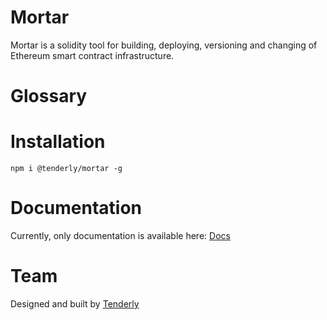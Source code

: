 # Mortar

Mortar is a solidity tool for building, deploying, versioning and changing of Ethereum smart contract infrastructure.

# Glossary



# Installation

```
npm i @tenderly/mortar -g
```

# Documentation

Currently, only documentation is available here: [Docs](./docs/README.md)

# Team

Designed and built by [Tenderly](https://tenderly.co/)
